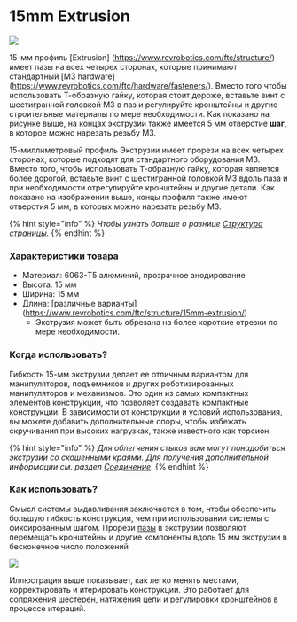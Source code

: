 # 15mm Extrusion

![](https://2589213514-files.gitbook.io/\~/files/v0/b/gitbook-legacy-files/o/assets%2F-M5yw0n8IneF5-9ybLjT%2F-MBkHpl6tI-0P0Lg\_bNo%2F-MBkHrnt\_uVR6k2RhQuQ%2F15mm%20Extrusion%20Pinout.png?alt=media\&token=d98ee360-57c1-4f6b-b3b5-987862d32720)

15-мм профиль \[Extrusion] (https://www.revrobotics.com/ftc/structure/) имеет пазы на всех четырех сторонах, которые принимают стандартный \[M3 hardware] (https://www.revrobotics.com/ftc/hardware/fasteners/). Вместо того чтобы использовать Т-образную гайку, которая стоит дороже, вставьте винт с шестигранной головкой M3 в паз и регулируйте кронштейны и другие строительные материалы по мере необходимости. Как показано на рисунке выше, на концах экструзии также имеется 5 мм отверстие **шаг**, в которое можно нарезать резьбу M3.

15-миллиметровый профиль Экструзии имеет прорези на всех четырех сторонах, которые подходят для стандартного оборудования M3. Вместо того, чтобы использовать Т-образную гайку, которая является более дорогой, вставьте винт с шестигранной головкой M3 вдоль паза и при необходимости отрегулируйте кронштейны и другие детали. Как показано на изображении выше, концы профиля также имеют отверстия 5 мм, в которых можно нарезать резьбу M3.

{% hint style="info" %}
_Чтобы узнать больше о разнице_ [_Структура страницы_](broken-reference/)_._
{% endhint %}

### Характеристики товара

* Материал: 6063-T5 алюминий, прозрачное анодирование
* Высота: 15 мм
* Ширина: 15 мм
* Длина: \[различные варианты] (https://www.revrobotics.com/ftc/structure/15mm-extrusion/)
  * Экструзия может быть обрезана на более короткие отрезки по мере необходимости.

### Когда использовать?

Гибкость 15-мм экструзии делает ее отличным вариантом для манипуляторов, подъемников и других роботизированных манипуляторов и механизмов. Это один из самых компактных элементов конструкции, что позволяет создавать компактные конструкции. В зависимости от конструкции и условий использования, вы можете добавить дополнительные опоры, чтобы избежать скручивания при высоких нагрузках, также известного как торсион.

{% hint style="info" %}
_Для облегчения стыков вам могут понадобиться экструзии со скошенными краями. Для получения дополнительной информации см. раздел_ [_Соединение_](broken-reference/).
{% endhint %}

### Как использовать?

Смысл системы выдавливания заключается в том, чтобы обеспечить большую гибкость конструкции, чем при использовании системы с фиксированным шагом. Прорези [пазы](broken-reference/) в экструзии позволяют перемещать кронштейны и другие компоненты вдоль 15 мм экструзии в бесконечное число положений

![](https://2589213514-files.gitbook.io/\~/files/v0/b/gitbook-legacy-files/o/assets%2F-M5yw0n8IneF5-9ybLjT%2F-M7i5jsR5qbfm1cgFo15%2F-M7iDNNpu0L2tY9RLwSS%2FAdjust%20and%20Iterate.png?alt=media\&token=9ed4c120-62a8-4cfc-aa60-daf3f1c5fd11)

Иллюстрация выше показывает, как легко менять местами, корректировать и итерировать конструкции. Это работает для сопряжения шестерен, натяжения цепи и регулировки кронштейнов в процессе итераций.
